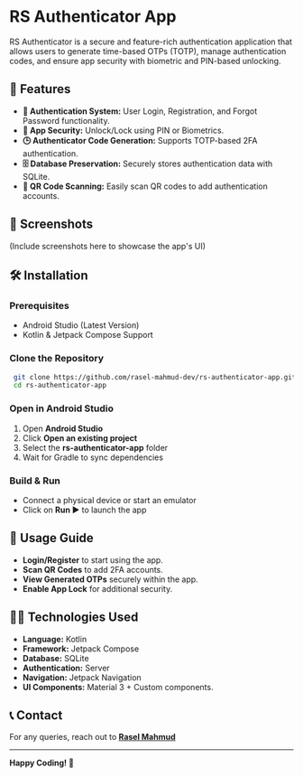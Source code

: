 # RS Authenticator App

RS Authenticator is a secure and feature-rich authentication application that allows users to generate time-based OTPs (TOTP), manage authentication codes, and ensure app security with biometric and PIN-based unlocking.

## 🚀 Features

- **🔐 Authentication System:** User Login, Registration, and Forgot Password functionality.
- **🔑 App Security:** Unlock/Lock using PIN or Biometrics.
- **🕒 Authenticator Code Generation:** Supports TOTP-based 2FA authentication.
- **🗄️ Database Preservation:** Securely stores authentication data with SQLite.
- **📸 QR Code Scanning:** Easily scan QR codes to add authentication accounts.

## 📱 Screenshots

(Include screenshots here to showcase the app's UI)

## 🛠️ Installation

### Prerequisites
- Android Studio (Latest Version)
- Kotlin & Jetpack Compose Support

### Clone the Repository
```sh
 git clone https://github.com/rasel-mahmud-dev/rs-authenticator-app.git
 cd rs-authenticator-app
```

### Open in Android Studio
1. Open **Android Studio**
2. Click **Open an existing project**
3. Select the **rs-authenticator-app** folder
4. Wait for Gradle to sync dependencies

### Build & Run
- Connect a physical device or start an emulator
- Click on **Run ▶️** to launch the app


## 📜 Usage Guide

- **Login/Register** to start using the app.
- **Scan QR Codes** to add 2FA accounts.
- **View Generated OTPs** securely within the app.
- **Enable App Lock** for additional security.

## 👨‍💻 Technologies Used

- **Language:** Kotlin
- **Framework:** Jetpack Compose
- **Database:** SQLite
- **Authentication:** Server
- **Navigation:** Jetpack Navigation
- **UI Components:** Material 3 + Custom components.
 

## 📞 Contact
For any queries, reach out to **[Rasel Mahmud](https://www.linkedin.com/in/rasel-mahmud-dev)**

---

**Happy Coding! 🚀**

